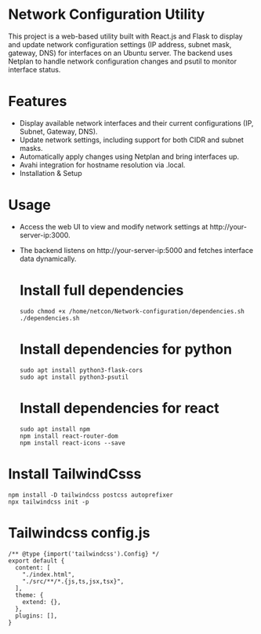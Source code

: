 # Network Configuration Utility
This project is a web-based utility built with React.js and Flask to display and update network configuration settings (IP address, subnet mask, gateway, DNS) for interfaces on an Ubuntu server. The backend uses Netplan to handle network configuration changes and psutil to monitor interface status.

# Features
* Display available network interfaces and their current configurations (IP, Subnet, Gateway, DNS).
* Update network settings, including support for both CIDR and subnet masks.
* Automatically apply changes using Netplan and bring interfaces up.
* Avahi integration for hostname resolution via .local.
* Installation & Setup

# Usage
* Access the web UI to view and modify network settings at http://your-server-ip:3000.
* The backend listens on http://your-server-ip:5000 and fetches interface data dynamically.


  # Install full dependencies
  ```
  sudo chmod +x /home/netcon/Network-configuration/dependencies.sh
  ./dependencies.sh
  ```
  
  # Install dependencies for python
  ```
  sudo apt install python3-flask-cors
  sudo apt install python3-psutil
  ```
  # Install dependencies for react
  ```
  sudo apt install npm
  npm install react-router-dom
  npm install react-icons --save
  ```
# Install TailwindCsss
```
npm install -D tailwindcss postcss autoprefixer
npx tailwindcss init -p
```
# Tailwindcss config.js
```
/** @type {import('tailwindcss').Config} */
export default {
  content: [
    "./index.html",
    "./src/**/*.{js,ts,jsx,tsx}",
  ],
  theme: {
    extend: {},
  },
  plugins: [],
}
```
